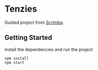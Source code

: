 # Tenzies

Guided project from [Scrimba](https://scrimba.com/home).


## Getting Started
Install the dependencies and run the project
```
npm install
npm start
```
